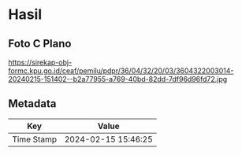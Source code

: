 # Hasil

## Foto C Plano

https://sirekap-obj-formc.kpu.go.id/ceaf/pemilu/pdpr/36/04/32/20/03/3604322003014-20240215-151402--b2a77955-a769-40bd-82dd-7df96d96fd72.jpg


## Metadata

| Key        | Value               |
| ---------- | ------------------- |
| Time Stamp | 2024-02-15 15:46:25 |



